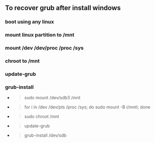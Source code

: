 ## To recover grub after install windows
### boot using any linux
### mount linux partition to /mnt
### mount /dev /dev/proc /proc /sys
### chroot to /mnt
### update-grub
### grub-install

* >sudo mount /dev/sdb3 /mnt
* >for i in /dev /dev/pts /proc /sys; do sudo mount -B $i /mnt$i; done
* >sudo chroot /mnt 
* >update-grub
* >grub-install /dev/sdb
